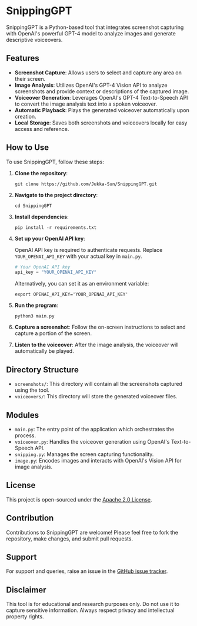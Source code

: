 # SnippingGPT

SnippingGPT is a Python-based tool that integrates screenshot capturing with OpenAI's powerful GPT-4 model to analyze images and generate descriptive voiceovers.

## Features

- **Screenshot Capture**: Allows users to select and capture any area on their screen.
- **Image Analysis**: Utilizes OpenAI's GPT-4 Vision API to analyze screenshots and provide context or descriptions of the captured image.
- **Voiceover Generation**: Leverages OpenAI's GPT-4 Text-to-Speech API to convert the image analysis text into a spoken voiceover.
- **Automatic Playback**: Plays the generated voiceover automatically upon creation.
- **Local Storage**: Saves both screenshots and voiceovers locally for easy access and reference.

## How to Use

To use SnippingGPT, follow these steps:

1. **Clone the repository**:

    ```
    git clone https://github.com/Jukka-Sun/SnippingGPT.git
    ```

2. **Navigate to the project directory**:

    ```
    cd SnippingGPT
    ```

3. **Install dependencies**:

    ```
    pip install -r requirements.txt
    ```

4. **Set up your OpenAI API key**:

    OpenAI API key is required to authenticate requests. Replace `YOUR_OPENAI_API_KEY` with your actual key in `main.py`.

    ```python
    # Your OpenAI API key
    api_key = "YOUR_OPENAI_API_KEY"
    ```

    Alternatively, you can set it as an environment variable:

    ```
    export OPENAI_API_KEY='YOUR_OPENAI_API_KEY'
    ```

5. **Run the program**:

    ```
    python3 main.py
    ```

6. **Capture a screenshot**: Follow the on-screen instructions to select and capture a portion of the screen.

7. **Listen to the voiceover**: After the image analysis, the voiceover will automatically be played.

## Directory Structure

- `screenshots/`: This directory will contain all the screenshots captured using the tool.
- `voiceovers/`: This directory will store the generated voiceover files.

## Modules

- `main.py`: The entry point of the application which orchestrates the process.
- `voiceover.py`: Handles the voiceover generation using OpenAI's Text-to-Speech API.
- `snipping.py`: Manages the screen capturing functionality.
- `image.py`: Encodes images and interacts with OpenAI's Vision API for image analysis.

## License

This project is open-sourced under the [Apache 2.0 License](LICENSE).

## Contribution

Contributions to SnippingGPT are welcome! Please feel free to fork the repository, make changes, and submit pull requests.

## Support

For support and queries, raise an issue in the [GitHub issue tracker](https://github.com/Jukka-Sun/SnippingGPT/issues).

## Disclaimer

This tool is for educational and research purposes only. Do not use it to capture sensitive information. Always respect privacy and intellectual property rights.
